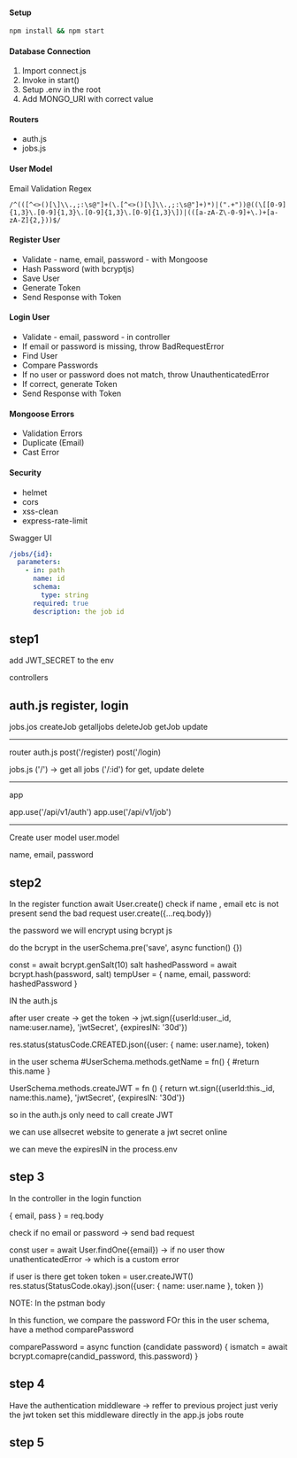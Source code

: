 #### Setup

```bash
npm install && npm start
```

#### Database Connection

1. Import connect.js
2. Invoke in start()
3. Setup .env in the root
4. Add MONGO_URI with correct value

#### Routers

- auth.js
- jobs.js

#### User Model

Email Validation Regex

```regex
/^(([^<>()[\]\\.,;:\s@"]+(\.[^<>()[\]\\.,;:\s@"]+)*)|(".+"))@((\[[0-9]{1,3}\.[0-9]{1,3}\.[0-9]{1,3}\.[0-9]{1,3}\])|(([a-zA-Z\-0-9]+\.)+[a-zA-Z]{2,}))$/
```

#### Register User

- Validate - name, email, password - with Mongoose
- Hash Password (with bcryptjs)
- Save User
- Generate Token
- Send Response with Token

#### Login User

- Validate - email, password - in controller
- If email or password is missing, throw BadRequestError
- Find User
- Compare Passwords
- If no user or password does not match, throw UnauthenticatedError
- If correct, generate Token
- Send Response with Token

#### Mongoose Errors

- Validation Errors
- Duplicate (Email)
- Cast Error

#### Security

- helmet
- cors
- xss-clean
- express-rate-limit

Swagger UI

```yaml
/jobs/{id}:
  parameters:
    - in: path
      name: id
      schema:
        type: string
      required: true
      description: the job id
```



## step1 
add JWT_SECRET to the env

controllers

auth.js
register, login
------------
jobs.jos
createJob
getalljobs
deleteJob
getJob
update

-----------
router
auth.js
post('/register)
post('/login)

jobs.js
('/') -> get all jobs
('/:id') for get, update delete

-------------
app

app.use('/api/v1/auth')
app.use('/api/v1/job')


----------------
Create user model
user.model

name, email, password


## step2
In the register function await User.create()
check if name , email etc is not present send the bad request
user.create({...req.body})


the password we will encrypt using bcrypt js

do the bcrypt in the userSchema.pre('save', async function() {})

const = await bcrypt.genSalt(10)
salt hashedPassword = await bcrypt.hash(password, salt)
tempUser  = { name, email, password: hashedPassword }

IN the auth.js

after user create -> get the token -> jwt.sign({userId:user._id, name:user.name}, 'jwtSecret', {expiresIN: '30d'})

res.status(statusCode.CREATED.json({user: { name: user.name}, token)

in the user schema 
#UserSchema.methods.getName = fn() {
#return this.name }

UserSchema.methods.createJWT = fn () {
return wt.sign({userId:this._id, name:this.name}, 'jwtSecret', {expiresIN: '30d'})

so in the auth.js only need to call create JWT

we can use allsecret website to generate a jwt secret online

we can meve the expiresIN in the process.env


## step 3
In the controller in the login function 

{ email, pass } = req.body

check if no email or password -> send bad request

const user = await User.findOne({email}) -> if no user thow unathenticatedError -> which is a custom error

if user is there get token 
token = user.createJWT()
res.status(StatusCode.okay).json({user: { name: user.name }, token })


NOTE: In the pstman body 

In this function, we compare the password
FOr this in the user schema, have a method comparePassword

comparePassword = async function (candidate password) {
  ismatch = await bcrypt.comapre(candid_password, this.password)
}


## step 4 
Have the authentication middleware -> reffer to previous project
just veriy the jwt token
set this middleware directly in the app.js jobs route


## step 5
